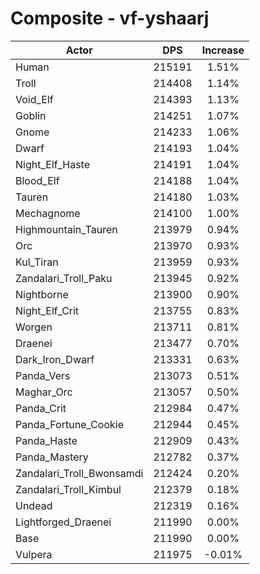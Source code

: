 # Composite - vf-yshaarj
| Actor | DPS | Increase |
|---|:---:|:---:|
|Human|215191|1.51%|
|Troll|214408|1.14%|
|Void_Elf|214393|1.13%|
|Goblin|214251|1.07%|
|Gnome|214233|1.06%|
|Dwarf|214193|1.04%|
|Night_Elf_Haste|214191|1.04%|
|Blood_Elf|214188|1.04%|
|Tauren|214180|1.03%|
|Mechagnome|214100|1.00%|
|Highmountain_Tauren|213979|0.94%|
|Orc|213970|0.93%|
|Kul_Tiran|213959|0.93%|
|Zandalari_Troll_Paku|213945|0.92%|
|Nightborne|213900|0.90%|
|Night_Elf_Crit|213755|0.83%|
|Worgen|213711|0.81%|
|Draenei|213477|0.70%|
|Dark_Iron_Dwarf|213331|0.63%|
|Panda_Vers|213073|0.51%|
|Maghar_Orc|213057|0.50%|
|Panda_Crit|212984|0.47%|
|Panda_Fortune_Cookie|212944|0.45%|
|Panda_Haste|212909|0.43%|
|Panda_Mastery|212782|0.37%|
|Zandalari_Troll_Bwonsamdi|212424|0.20%|
|Zandalari_Troll_Kimbul|212379|0.18%|
|Undead|212319|0.16%|
|Lightforged_Draenei|211990|0.00%|
|Base|211990|0.00%|
|Vulpera|211975|-0.01%|

